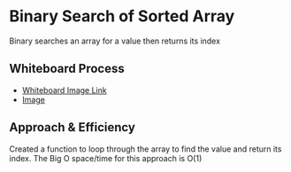 # Binary Search of Sorted Array

Binary searches an array for a value then returns its index

## Whiteboard Process

- [Whiteboard Image Link](https://klanstovall99730.invisionapp.com/freehand/ArrayBinarySearch-w9cgR1Q2F)
- [Image](./ArrayBinarySearch.png)

## Approach & Efficiency
Created a function to loop through the array to find the value and return its index. The Big O space/time for this approach is O(1)

